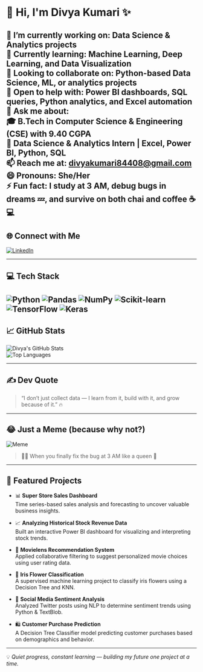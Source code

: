 # 👋 Hi, I'm Divya Kumari ✨

🔭 I’m currently working on: **Data Science & Analytics projects**  
🌱 Currently learning: **Machine Learning, Deep Learning, and Data Visualization**  
👯 Looking to collaborate on: **Python-based Data Science, ML, or analytics projects**  
🤝 Open to help with: **Power BI dashboards, SQL queries, Python analytics, and Excel automation**  
💬 Ask me about:  
🎓 B.Tech in **Computer Science & Engineering (CSE)** with **9.40 CGPA**  
💼 Data Science & Analytics Intern | Excel, Power BI, Python, SQL  
📫 Reach me at: **divyakumari84408@gmail.com**  
😄 Pronouns: She/Her  
⚡ Fun fact: I study at 3 AM, debug bugs in dreams 💤, and survive on both chai and coffee ☕💻
---

## 🌐 Connect with Me

[![LinkedIn](https://img.shields.io/badge/LinkedIn-View%20Profile-blue?style=for-the-badge&logo=linkedin)](https://www.linkedin.com/in/divya-kumari11)


---

## 💻 Tech Stack

![Python](https://img.shields.io/badge/Python-3776AB?style=for-the-badge&logo=python&logoColor=white)
![Pandas](https://img.shields.io/badge/Pandas-150458?style=for-the-badge&logo=pandas&logoColor=white)
![NumPy](https://img.shields.io/badge/Numpy-013243?style=for-the-badge&logo=numpy&logoColor=white)
![Scikit-learn](https://img.shields.io/badge/Scikit--Learn-F7931E?style=for-the-badge&logo=scikit-learn&logoColor=white)
![TensorFlow](https://img.shields.io/badge/TensorFlow-FF6F00?style=for-the-badge&logo=tensorflow&logoColor=white)
![Keras](https://img.shields.io/badge/Keras-D00000?style=for-the-badge&logo=keras&logoColor=white)
---

## 📈 GitHub Stats

![Divya's GitHub Stats](https://github-readme-stats.vercel.app/api?username=DIVYA-KUMARI12&show_icons=true&theme=radical&cache_seconds=86400)  
![Top Languages](https://github-readme-stats.vercel.app/api/top-langs/?username=DIVYA-KUMARI12&layout=compact&theme=radical&cache_seconds=86400)

---

## ✍️ Dev Quote

> “I don’t just collect data — I learn from it, build with it, and grow because of it.” 🔥
---

## 😂 Just a Meme (because why not?)

![Meme](https://media.giphy.com/media/3o7abKhOpu0NwenH3O/giphy.gif)

> 👩‍💻 When you finally fix the bug at 3 AM like a queen 👑
---

## 📌 Featured Projects

- 📊 **Super Store Sales Dashboard**  
  Time series-based sales analysis and forecasting to uncover valuable business insights.

- 📈 **Analyzing Historical Stock Revenue Data**  
  Built an interactive Power BI dashboard for visualizing and interpreting stock trends.

- 🎥 **Movielens Recommendation System**  
  Applied collaborative filtering to suggest personalized movie choices using user rating data.

- 🌸 **Iris Flower Classification**  
  A supervised machine learning project to classify iris flowers using a Decision Tree and KNN.

- 💬 **Social Media Sentiment Analysis**  
  Analyzed Twitter posts using NLP to determine sentiment trends using Python & TextBlob.

- 🛍️ **Customer Purchase Prediction**  
  A Decision Tree Classifier model predicting customer purchases based on demographics and behavior.
---

💡 _Quiet progress, constant learning — building my future one project at a time._
